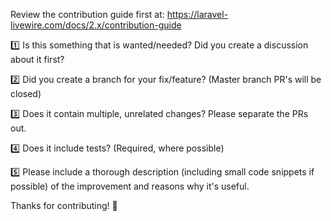 Review the contribution guide first at: https://laravel-livewire.com/docs/2.x/contribution-guide

1️⃣ Is this something that is wanted/needed? Did you create a discussion about it first?

2️⃣ Did you create a branch for your fix/feature? (Master branch PR's will be closed)

3️⃣ Does it contain multiple, unrelated changes? Please separate the PRs out.

4️⃣ Does it include tests? (Required, where possible)

5️⃣ Please include a thorough description (including small code snippets if possible) of the improvement and reasons why it's useful.

Thanks for contributing! 🙌

